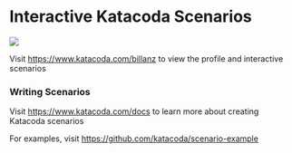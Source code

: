 # Interactive Katacoda Scenarios

[![](http://shields.katacoda.com/katacoda/billanz/count.svg)](https://www.katacoda.com/billanz "Get your profile on Katacoda.com")

Visit https://www.katacoda.com/billanz to view the profile and interactive scenarios

### Writing Scenarios
Visit https://www.katacoda.com/docs to learn more about creating Katacoda scenarios

For examples, visit https://github.com/katacoda/scenario-example
